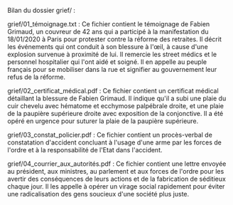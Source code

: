 Bilan du dossier grief/ :

grief/01_témoignage.txt :
Ce fichier contient le témoignage de Fabien Grimaud, un couvreur de 42 ans qui a participé à la manifestation du 18/01/2020 à Paris pour protester contre la réforme des retraites. Il décrit les événements qui ont conduit à son blessure à l'œil, à cause d'une explosion survenue à proximité de lui. Il remercie les street médics et le personnel hospitalier qui l'ont aidé et soigné. Il en appelle au peuple français pour se mobiliser dans la rue et signifier au gouvernement leur refus de la réforme.

grief/02_certificat_médical.pdf :
Ce fichier contient un certificat médical détaillant la blessure de Fabien Grimaud. Il indique qu'il a subi une plaie du cuir chevelu avec hématome et ecchymose palpébrale droite, et une plaie de la paupière supérieure droite avec exposition de la conjonctive. Il a été opéré en urgence pour suturer la plaie de la paupière supérieure.

grief/03_constat_policier.pdf :
Ce fichier contient un procès-verbal de constatation d'accident concluant à l'usage d'une arme par les forces de l'ordre et à la responsabilité de l'Etat dans l'accident.

grief/04_courrier_aux_autorités.pdf :
Ce fichier contient une lettre envoyée au président, aux ministres, au parlement et aux forces de l'ordre pour les avertir des conséquences de leurs actions et de la fabrication de séditieux chaque jour. Il les appelle à opérer un virage social rapidement pour éviter une radicalisation des gens soucieux d'une société plus juste.